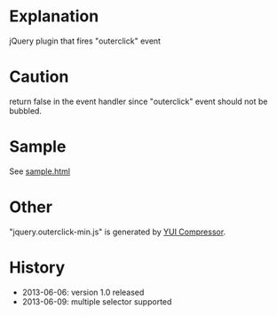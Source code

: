 # Explanation

jQuery plugin that fires "outerclick" event

# Caution

return false in the event handler since "outerclick" event should not be bubbled.

# Sample

See [sample.html](sample.html)

# Other

"jquery.outerclick-min.js" is generated by [YUI Compressor](https://github.com/yui/yuicompressor/).

# History

* 2013-06-06: version 1.0 released
* 2013-06-09: multiple selector supported
